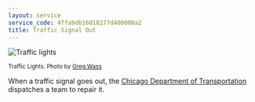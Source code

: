 ```yaml
---
layout: service
service_code: 4ffa9db16018277d400000a2
title: Traffic Signal Out
---
```

![Traffic lights](http://farm9.staticflickr.com/8186/8099989456_ee3769b534_n.jpg "Traffic lights. Photo by Greg Wass")

<sub>Traffic Lights. Photo by [Greg Wass](http://www.flickr.com/photos/62077150@N06/8099989456/in/photolist-dkLyEC-9xBcSo-aYjYcK-eKbfDS-9si4uN-a7CGfx-7GxCRK-7GxCYz-bQnBAX-duXzS9-7FCrhb-bnvLXc-dQqzXw-9eZdLe-cNfZ11-cwhwEo-949Gnt-98qBpE-dFzNaQ-bpyxEZ-dCM8HL-7PSS5g-9rRmSM-dHsd1T-aQ15Zv-8gTerc-9ABnTu-aib9T7-7L7XDG-aMyphM-9A979i-9DmxKp-9eJrpK-7TNchg-dK6rkj-876DWb)</sub>

When a traffic signal goes out, the [Chicago Department of Transportation](http://www.cityofchicago.org/city/en/depts/cdot.html) dispatches a team to repair it. 
